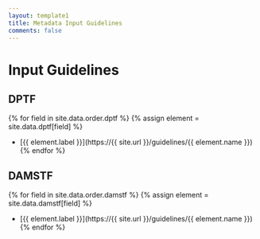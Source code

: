 ```yaml
---
layout: template1
title: Metadata Input Guidelines
comments: false
---
```


# Input Guidelines

## DPTF
{% for field in site.data.order.dptf %}
  {% assign element = site.data.dptf[field] %}
  * [{{ element.label }}](https://{{ site.url }}/guidelines/{{ element.name }})
{% endfor %}

## DAMSTF
{% for field in site.data.order.damstf %}
  {% assign element = site.data.damstf[field] %}
  * [{{ element.label }}](https://{{ site.url }}/guidelines/{{ element.name }})
{% endfor %}
